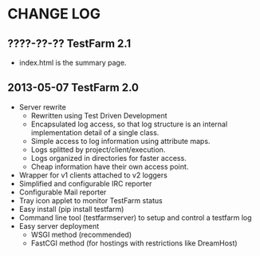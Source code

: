 CHANGE LOG
==========

????-??-?? TestFarm 2.1
-----------------------

* index.html is the summary page.

2013-05-07 TestFarm 2.0
-----------------------

* Server rewrite
	* Rewritten using Test Driven Development
	* Encapsulated log access, so that log structure is 
	  an internal implementation detail of a single class.
	* Simple access to log information using attribute maps.
	* Logs splitted by project/client/execution.
	* Logs organized in directories for faster access.
	* Cheap information have their own access point.
* Wrapper for v1 clients attached to v2 loggers
* Simplified and configurable IRC reporter
* Configurable Mail reporter
* Tray icon applet to monitor TestFarm status
* Easy install (pip install testfarm)
* Command line tool (testfarmserver) to setup and control a testfarm log
* Easy server deployment
	* WSGI method (recommended)
	* FastCGI method (for hostings with restrictions like DreamHost)

	

